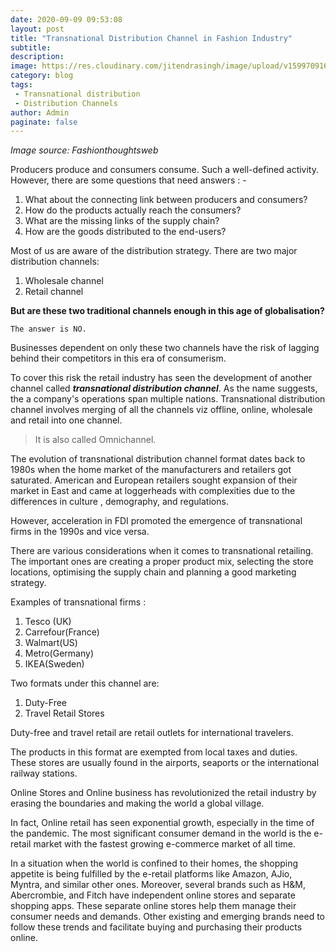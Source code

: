 ```yaml
---
date: 2020-09-09 09:53:08
layout: post
title: "Transnational Distribution Channel in Fashion Industry"
subtitle:
description:
image: https://res.cloudinary.com/jitendrasingh/image/upload/v1599709168/fashionliteracy/loral-brandstorm-2015-presentation-5-638_e0qz1u.webp
category: blog
tags:
 - Transnational distribution
 - Distribution Channels
author: Admin
paginate: false
---
```


_Image source: Fashionthoughtsweb_

Producers produce and consumers consume. Such a well-defined activity. However,
there are some questions that need answers : -

1. What about the connecting link between producers and consumers?
2. How do the products actually reach the consumers?
3. What are the missing links of the supply chain?
4. How are the goods distributed to the end-users?

Most of us are aware of the distribution strategy. There are two major distribution
channels:

1. Wholesale channel
2. Retail channel

**But are these two traditional channels enough in this age of globalisation?**

    The answer is NO.


Businesses dependent on only these two channels have the risk of lagging behind
their competitors in this era of consumerism.

To cover this risk the retail industry has seen the development of another
channel called _**transnational distribution channel**_. As the name suggests, the
a company's operations span multiple nations. Transnational distribution channel involves
merging of all the channels viz offline, online, wholesale and retail into one
channel.

>
>
> It is also called Omnichannel.
>
>

The evolution of transnational distribution channel format dates back to 1980s when the home market
of the manufacturers and retailers got saturated. American and European
retailers sought expansion of their market in East and came at loggerheads with
complexities due to the differences in culture , demography, and regulations.

However, acceleration in FDI promoted the emergence of transnational firms in
the 1990s and vice versa.

There are various considerations when it comes to transnational retailing. The
important ones are creating a proper product mix, selecting the store locations,
optimising the supply chain and planning a good marketing strategy.

Examples of transnational firms :

1. Tesco (UK)
2. Carrefour(France)
3. Walmart(US)
4. Metro(Germany)
5. IKEA(Sweden)

Two formats under this channel are:

1. Duty-Free
2. Travel Retail Stores

Duty-free and travel retail are retail outlets for international travelers. 

The products in this format are exempted from local taxes and duties. These stores
are usually found in the airports, seaports or the international railway
stations.


Online Stores and Online business has revolutionized the retail industry by erasing
the boundaries and making the world a global village.


In fact, Online retail has seen exponential growth, especially in the time of the
pandemic.  The most significant consumer demand in the world is the e-retail
market with the fastest growing e-commerce market of all time.

In a situation when the world is confined to their homes, the shopping appetite
is being fulfilled by the e-retail platforms like Amazon, AJio, Myntra, and
similar other ones. Moreover, several brands such as H&M, Abercrombie, and
Fitch have independent online stores and separate shopping apps. These separate
online stores help them manage their consumer needs and demands. Other existing
and emerging brands need to follow these trends and facilitate buying and
purchasing their products online.
